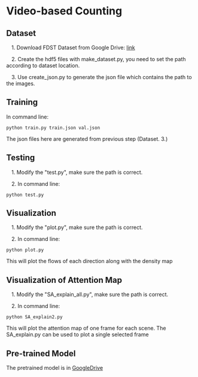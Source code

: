 # Video-based Counting

## Dataset

&emsp;1. Download FDST Dataset from
Google Drive: [link](https://drive.google.com/drive/folders/19c2X529VTNjl3YL1EYweBg60G70G2D-w) 

&emsp;2. Create the hdf5 files with make_dataset.py, you need to set the path according to dataset location.

&emsp;3. Use create_json.py to generate the json file which contains the path to the images.

## Training
In command line:

```
python train.py train.json val.json

``` 

The json files here are generated from previous step (Dataset. 3.)

## Testing
&emsp;1. Modify the "test.py", make sure the path is correct.

&emsp;2. In command line:

```
python test.py

``` 

## Visualization
&emsp;1. Modify the "plot.py", make sure the path is correct.

&emsp;2. In command line:

```
python plot.py

``` 
This will plot the flows of each direction along with the density map

## Visualization of Attention Map
&emsp;1. Modify the "SA_explain_all.py", make sure the path is correct.

&emsp;2. In command line:

```
python SA_explain2.py

``` 
This will plot the attention map of one frame for each scene.
The SA_explain.py can be used to plot a single selected frame


## Pre-trained Model

The pretrained model is in [GoogleDrive](https://drive.google.com/file/d/1dMcUwrW0R2QEoY77dvUJxpt36_YR9hNM/view?usp=sharing)

